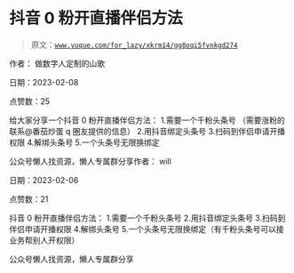 # 抖音 0 粉开直播伴侣方法

> 原文：[`www.yuque.com/for_lazy/xkrm14/gg8oqi5fvnkgd274`](https://www.yuque.com/for_lazy/xkrm14/gg8oqi5fvnkgd274)



作者： 做数字人定制的山歌



日期：2023-02-08



点赞数：25



给大家分享一个抖音 0 粉开直播伴侣方法： 1.需要一个千粉头条号 （需要涨粉的联系@番茄炒蛋 q 圈友提供的信息） 2.用抖音绑定头条号 3.扫码到伴侣申请开播权限 4.解绑头条号 5.一个头条号无限换绑定



公众号懒人找资源，懒人专属群分享作者： will



日期：2023-02-06



点赞数：21



抖音 0 粉开直播伴侣方法： 1.需要一个千粉头条号 2.用抖音绑定头条号 3.扫码到伴侣申请开播权限 4.解绑头条号 5.一个头条号无限换绑定（有千粉头条号可以接业务帮别人开权限）



公众号懒人找资源，懒人专属群分享

